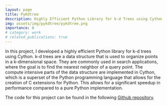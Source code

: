 ```yaml
---
layout: page
title: PyKdtree
description: Highly Efficient Python Library for k-d Trees using Cython
img: assets/img/pykdtree/pykdtree.png
importance: 6
# category: work
# related_publications: true
---
```


In this project, I developed a highly efficient Python library for k-d trees using Cython. k-d trees are a data structure that is used to organize points in a k-dimensional space. They are commonly used in search applications, where the goal is to find the nearest neighbor of a query point. The compute intensive parts of the data structure are implemented in Cython, which is a superset of the Python programming language that allows for the creation of C extensions for Python. This allows for a significant speedup in performance compared to a pure Python implementation.

The code for this project can be found in the following <a href="https://github.com/cluel01/py_kdtree">Github repository</a>.
